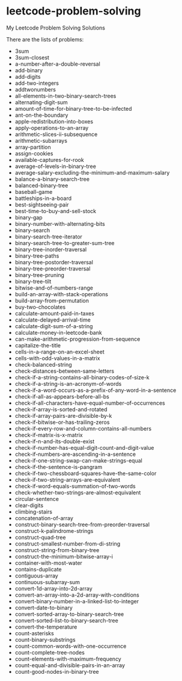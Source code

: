 # leetcode-problem-solving
My Leetcode Problem Solving Solutions

There are the lists of problems:
- 3sum
- 3sum-closest
- a-number-after-a-double-reversal
- add-binary
- add-digits
- add-two-integers
- addtwonumbers
- all-elements-in-two-binary-search-trees
- alternating-digit-sum
- amount-of-time-for-binary-tree-to-be-infected
- ant-on-the-boundary
- apple-redistribution-into-boxes
- apply-operations-to-an-array
- arithmetic-slices-ii-subsequence
- arithmetic-subarrays
- array-partition
- assign-cookies
- available-captures-for-rook
- average-of-levels-in-binary-tree
- average-salary-excluding-the-minimum-and-maximum-salary
- balance-a-binary-search-tree
- balanced-binary-tree
- baseball-game
- battleships-in-a-board
- best-sightseeing-pair
- best-time-to-buy-and-sell-stock
- binary-gap
- binary-number-with-alternating-bits
- binary-search
- binary-search-tree-iterator
- binary-search-tree-to-greater-sum-tree
- binary-tree-inorder-traversal
- binary-tree-paths
- binary-tree-postorder-traversal
- binary-tree-preorder-traversal
- binary-tree-pruning
- binary-tree-tilt
- bitwise-and-of-numbers-range
- build-an-array-with-stack-operations
- build-array-from-permutation
- buy-two-chocolates
- calculate-amount-paid-in-taxes
- calculate-delayed-arrival-time
- calculate-digit-sum-of-a-string
- calculate-money-in-leetcode-bank
- can-make-arithmetic-progression-from-sequence
- capitalize-the-title
- cells-in-a-range-on-an-excel-sheet
- cells-with-odd-values-in-a-matrix
- check-balanced-string
- check-distances-between-same-letters
- check-if-a-string-contains-all-binary-codes-of-size-k
- check-if-a-string-is-an-acronym-of-words
- check-if-a-word-occurs-as-a-prefix-of-any-word-in-a-sentence
- check-if-all-as-appears-before-all-bs
- check-if-all-characters-have-equal-number-of-occurrences
- check-if-array-is-sorted-and-rotated
- check-if-array-pairs-are-divisible-by-k
- check-if-bitwise-or-has-trailing-zeros
- check-if-every-row-and-column-contains-all-numbers
- check-if-matrix-is-x-matrix
- check-if-n-and-its-double-exist
- check-if-number-has-equal-digit-count-and-digit-value
- check-if-numbers-are-ascending-in-a-sentence
- check-if-one-string-swap-can-make-strings-equal
- check-if-the-sentence-is-pangram
- check-if-two-chessboard-squares-have-the-same-color
- check-if-two-string-arrays-are-equivalent
- check-if-word-equals-summation-of-two-words
- check-whether-two-strings-are-almost-equivalent
- circular-sentence
- clear-digits
- climbing-stairs
- concatenation-of-array
- construct-binary-search-tree-from-preorder-traversal
- construct-k-palindrome-strings
- construct-quad-tree
- construct-smallest-number-from-di-string
- construct-string-from-binary-tree
- construct-the-minimum-bitwise-array-i
- container-with-most-water
- contains-duplicate
- contiguous-array
- continuous-subarray-sum
- convert-1d-array-into-2d-array
- convert-an-array-into-a-2d-array-with-conditions
- convert-binary-number-in-a-linked-list-to-integer
- convert-date-to-binary
- convert-sorted-array-to-binary-search-tree
- convert-sorted-list-to-binary-search-tree
- convert-the-temperature
- count-asterisks
- count-binary-substrings
- count-common-words-with-one-occurrence
- count-complete-tree-nodes
- count-elements-with-maximum-frequency
- count-equal-and-divisible-pairs-in-an-array
- count-good-nodes-in-binary-tree
